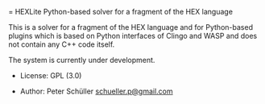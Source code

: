 = HEXLite Python-based solver for a fragment of the HEX language

This is a solver for a fragment of the HEX language and for Python-based plugins
which is based on Python interfaces of Clingo and WASP and does not contain any
C++ code itself.

The system is currently under development.

* License: GPL (3.0)

* Author: Peter Schüller <schueller.p@gmail.com>


